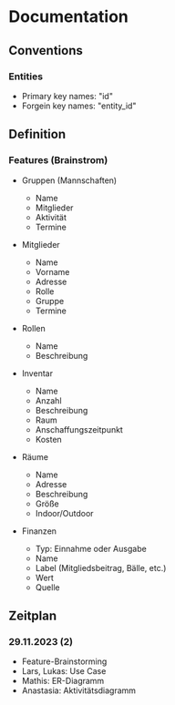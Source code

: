 # Documentation

## Conventions

### Entities

- Primary key names: "id"
- Forgein key names: "entity_id"

## Definition

### Features (Brainstrom)

- Gruppen (Mannschaften)

  - Name
  - Mitglieder
  - Aktivität
  - Termine

- Mitglieder

  - Name
  - Vorname
  - Adresse
  - Rolle
  - Gruppe
  - Termine

- Rollen

  - Name
  - Beschreibung

- Inventar

  - Name
  - Anzahl
  - Beschreibung
  - Raum
  - Anschaffungszeitpunkt
  - Kosten

- Räume

  - Name
  - Adresse
  - Beschreibung
  - Größe
  - Indoor/Outdoor

- Finanzen
  - Typ: Einnahme oder Ausgabe
  - Name
  - Label (Mitgliedsbeitrag, Bälle, etc.)
  - Wert
  - Quelle

## Zeitplan

### 29.11.2023 (2)

- Feature-Brainstorming
- Lars, Lukas: Use Case
- Mathis: ER-Diagramm
- Anastasia: Aktivitätsdiagramm
